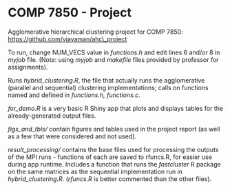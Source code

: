 # COMP 7850 - Project
Agglomerative hierarchical clustering project for COMP 7850: https://github.com/vjayaman/ahc\_project

To run, change NUM\_VECS value in *functions.h* and edit lines 6 and/or 8 in *myjob* file.
(Note: using *myjob* and *makefile* files provided by professor for assignments). 

Runs *hybrid\_clustering.R*, the file that actually runs the agglomerative (parallel and sequential) clustering implementations; calls on functions named and defined in *functions.h, functions.c*.

*for\_demo.R* is a very basic R Shiny app that plots and displays tables for the already-generated output files.

*figs\_and\_tbls/* contain figures and tables used in the project report (as well as a few that were considered and not used). 

*result_processing/* contains the base files used for processing the outputs of the MPI runs - functions of each are saved to rfuncs.R, for easier use during app runtime. Includes a function that runs the *fastcluster* R package on the same matrices as the sequential implementation run in *hybrid\_clustering.R*. (*rfuncs.R* is better commented than the other files).
